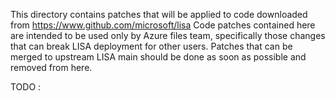 This directory contains patches that will be applied to code downloaded from https://www.github.com/microsoft/lisa
Code patches contained here are intended to be used only by Azure files team, specifically those changes that can break LISA deployment for other users.
Patches that can be merged to upstream LISA main should be done as soon as possible and removed from here.

TODO :
<Add list of patches with description here>
